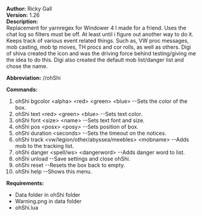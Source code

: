 **Author:** Ricky Gall  
**Version:** 1.26  
**Description:**  
Replacement for yarnregex for Windower 4 I made for a friend. Uses the chat log so filters must be off. At least until i figure out another way to do it. Keeps track of various event related things. Such as, VW proc messages, mob casting, mob tp moves, TH procs and cor rolls, as well as others. Digi of shiva created the icon and was the driving force behind testing/giving me the idea to do this. Digi also created the default mob list/danger list and chose the name.

**Abbreviation:** //ohShi

**Commands:**
 1. ohShi bgcolor &lt;alpha&gt; &lt;red&gt; &lt;green&gt; &lt;blue&gt; --Sets the color of the box.
 2. ohShi text &lt;red&gt; &lt;green&gt; &lt;blue&gt; --Sets text color.
 2. ohShi font &lt;size&gt; &lt;name&gt; --Sets text font and size.
 3. ohShi pos &lt;posx&gt; &lt;posy&gt; --Sets position of box.
 4. ohShi duration &lt;seconds&gt; --Sets the timeout on the notices.
 5. ohShi track &lt;vw/legion/other/abyssea/meebles&gt; &lt;mobname&gt; --Adds mob to the tracking list.
 6. ohShi danger &lt;spell/ws&gt; &lt;dangerword&gt; --Adds danger word to list.
 7. ohShi unload --Save settings and close ohShi.
 8. ohShi reset --Resets the box back to empty.
 9. ohShi help --Shows this menu.


**Requirements:**  
* Data folder in ohShi folder
* Warning.png in data folder
* ohShi.lua